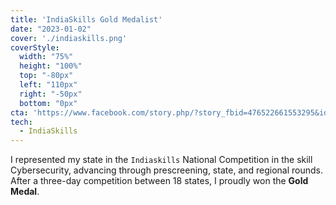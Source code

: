 ```yaml
---
title: 'IndiaSkills Gold Medalist'
date: "2023-01-02"
cover: './indiaskills.png'
coverStyle:
  width: "75%"
  height: "100%"
  top: "-80px"
  left: "110px"
  right: "-50px"
  bottom: "0px"
cta: 'https://www.facebook.com/story.php/?story_fbid=476522661553295&id=100075866964366'
tech:
  - IndiaSkills
---
```


I represented my state in the `Indiaskills` National Competition in the skill Cybersecurity, advancing through prescreening, state, and regional rounds. After a three-day competition between 18 states, I proudly won the **Gold Medal**.
